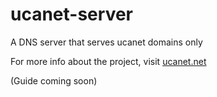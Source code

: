 # ucanet-server
A DNS server that serves ucanet domains only

For more info about the project, visit [ucanet.net](https://ucanet.net)

(Guide coming soon)

